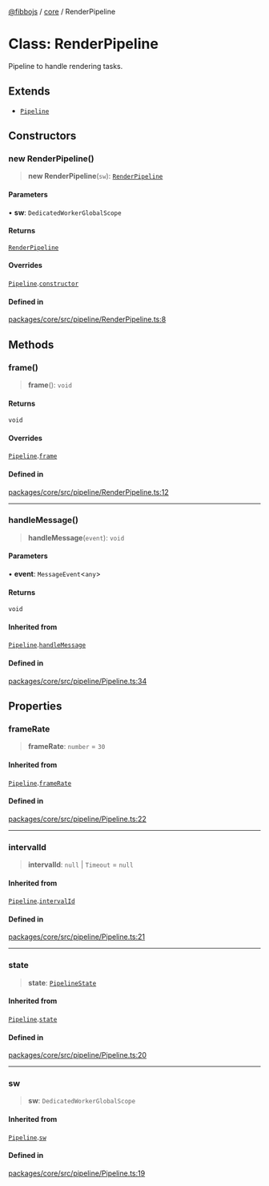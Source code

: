 [@fibbojs](/api/index) / [core](/api/core) / RenderPipeline

# Class: RenderPipeline

Pipeline to handle rendering tasks.

## Extends

- [`Pipeline`](Pipeline.md)

## Constructors

### new RenderPipeline()

> **new RenderPipeline**(`sw`): [`RenderPipeline`](RenderPipeline.md)

#### Parameters

• **sw**: `DedicatedWorkerGlobalScope`

#### Returns

[`RenderPipeline`](RenderPipeline.md)

#### Overrides

[`Pipeline`](Pipeline.md).[`constructor`](Pipeline.md#constructors)

#### Defined in

[packages/core/src/pipeline/RenderPipeline.ts:8](https://github.com/fibbojs/fibbo/blob/ca0e011a21c87d9c4978217c9b9041de6ed31595/packages/core/src/pipeline/RenderPipeline.ts#L8)

## Methods

### frame()

> **frame**(): `void`

#### Returns

`void`

#### Overrides

[`Pipeline`](Pipeline.md).[`frame`](Pipeline.md#frame)

#### Defined in

[packages/core/src/pipeline/RenderPipeline.ts:12](https://github.com/fibbojs/fibbo/blob/ca0e011a21c87d9c4978217c9b9041de6ed31595/packages/core/src/pipeline/RenderPipeline.ts#L12)

***

### handleMessage()

> **handleMessage**(`event`): `void`

#### Parameters

• **event**: `MessageEvent`\<`any`\>

#### Returns

`void`

#### Inherited from

[`Pipeline`](Pipeline.md).[`handleMessage`](Pipeline.md#handlemessage)

#### Defined in

[packages/core/src/pipeline/Pipeline.ts:34](https://github.com/fibbojs/fibbo/blob/ca0e011a21c87d9c4978217c9b9041de6ed31595/packages/core/src/pipeline/Pipeline.ts#L34)

## Properties

### frameRate

> **frameRate**: `number` = `30`

#### Inherited from

[`Pipeline`](Pipeline.md).[`frameRate`](Pipeline.md#framerate)

#### Defined in

[packages/core/src/pipeline/Pipeline.ts:22](https://github.com/fibbojs/fibbo/blob/ca0e011a21c87d9c4978217c9b9041de6ed31595/packages/core/src/pipeline/Pipeline.ts#L22)

***

### intervalId

> **intervalId**: `null` \| `Timeout` = `null`

#### Inherited from

[`Pipeline`](Pipeline.md).[`intervalId`](Pipeline.md#intervalid)

#### Defined in

[packages/core/src/pipeline/Pipeline.ts:21](https://github.com/fibbojs/fibbo/blob/ca0e011a21c87d9c4978217c9b9041de6ed31595/packages/core/src/pipeline/Pipeline.ts#L21)

***

### state

> **state**: [`PipelineState`](../enumerations/PipelineState.md)

#### Inherited from

[`Pipeline`](Pipeline.md).[`state`](Pipeline.md#state)

#### Defined in

[packages/core/src/pipeline/Pipeline.ts:20](https://github.com/fibbojs/fibbo/blob/ca0e011a21c87d9c4978217c9b9041de6ed31595/packages/core/src/pipeline/Pipeline.ts#L20)

***

### sw

> **sw**: `DedicatedWorkerGlobalScope`

#### Inherited from

[`Pipeline`](Pipeline.md).[`sw`](Pipeline.md#sw)

#### Defined in

[packages/core/src/pipeline/Pipeline.ts:19](https://github.com/fibbojs/fibbo/blob/ca0e011a21c87d9c4978217c9b9041de6ed31595/packages/core/src/pipeline/Pipeline.ts#L19)
